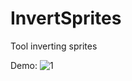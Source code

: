 # InvertSprites
Tool inverting sprites

Demo:
![1](https://user-images.githubusercontent.com/82336264/235791826-88827c3f-bcc4-4e75-8629-5c9f496ee53f.png)
